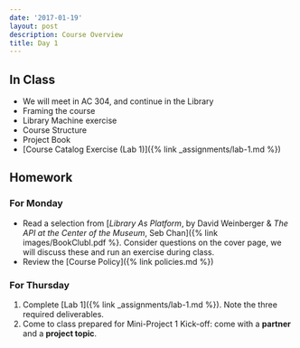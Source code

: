 ```yaml
---
date: '2017-01-19'
layout: post
description: Course Overview
title: Day 1
---
```


## In Class

* We will meet in AC 304, and continue in the Library
* Framing the course
* Library Machine exercise
* Course Structure
* Project Book
* [Course Catalog Exercise (Lab 1)]({% link _assignments/lab-1.md %})


## Homework

### For Monday

* Read a selection from [_Library As Platform_, by David Weinberger & _The API at the Center of the Museum_, Seb Chan]({% link images/BookClubI.pdf %}. Consider questions on the cover page, we will discuss these and run an exercise during class. 
* Review the [Course Policy]({% link policies.md %})


### For Thursday

1. Complete [Lab 1]({% link _assignments/lab-1.md %}). Note the three required deliverables.
2. Come to class prepared for Mini-Project 1 Kick-off: come with a **partner** and a **project topic**.
